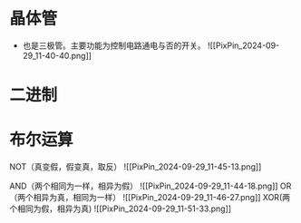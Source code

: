 # 晶体管

- 也是三极管。主要功能为控制电路通电与否的开关。
![[PixPin_2024-09-29_11-40-40.png]]

# 二进制



# 布尔运算

NOT（真变假，假变真，取反）
![[PixPin_2024-09-29_11-45-13.png]]

AND（两个相同为一样，相异为假）
![[PixPin_2024-09-29_11-44-18.png]]
OR （两个相异为真，相同为一样）
![[PixPin_2024-09-29_11-46-27.png]]
XOR(两个相同为假，相异为真)
![[PixPin_2024-09-29_11-51-33.png]]